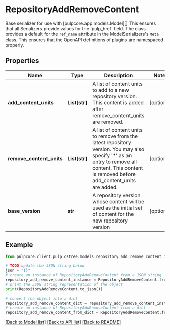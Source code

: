 # RepositoryAddRemoveContent

Base serializer for use with [pulpcore.app.models.Model][]  This ensures that all Serializers provide values for the 'pulp_href` field.  The class provides a default for the ``ref_name`` attribute in the ModelSerializers's ``Meta`` class. This ensures that the OpenAPI definitions of plugins are namespaced properly.

## Properties

Name | Type | Description | Notes
------------ | ------------- | ------------- | -------------
**add_content_units** | **List[str]** | A list of content units to add to a new repository version. This content is added after remove_content_units are removed. | [optional] 
**remove_content_units** | **List[str]** | A list of content units to remove from the latest repository version. You may also specify &#39;*&#39; as an entry to remove all content. This content is removed before add_content_units are added. | [optional] 
**base_version** | **str** | A repository version whose content will be used as the initial set of content for the new repository version | [optional] 

## Example

```python
from pulpcore.client.pulp_ostree.models.repository_add_remove_content import RepositoryAddRemoveContent

# TODO update the JSON string below
json = "{}"
# create an instance of RepositoryAddRemoveContent from a JSON string
repository_add_remove_content_instance = RepositoryAddRemoveContent.from_json(json)
# print the JSON string representation of the object
print(RepositoryAddRemoveContent.to_json())

# convert the object into a dict
repository_add_remove_content_dict = repository_add_remove_content_instance.to_dict()
# create an instance of RepositoryAddRemoveContent from a dict
repository_add_remove_content_from_dict = RepositoryAddRemoveContent.from_dict(repository_add_remove_content_dict)
```
[[Back to Model list]](../README.md#documentation-for-models) [[Back to API list]](../README.md#documentation-for-api-endpoints) [[Back to README]](../README.md)


